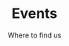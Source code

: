 ---
# An instance of the Pages widget.
# Documentation: https://wowchemy.com/docs/page-builder/
widget: collection
active: false # Cannot display future events so no point

# This file represents a page section.
headless: true

# Order that this section appears on the page.
weight: 70

title: 'Events'
subtitle: "Where to find us"

content:
  # Page type to display. E.g. post, event, publication...
  page_type: event
  # Choose how many pages you would like to display (0 = all pages)
  count: 2
  # Filter on criteria
  filters:
    author: ''
    category: ''
    tag: ''
    exclude_featured: false
    exclude_future: false
    exclude_past: false
    publication_type: ''
  # Choose how many pages you would like to offset by
  offset: 0
  # Page order: descending (desc) or ascending (asc) date.
  order: desc

design:
  # Choose a view for the listings:
  #   1 = List
  #   2 = Compact
  #   3 = Card
  #   4 = Citation (publication only)
  view: 2
---